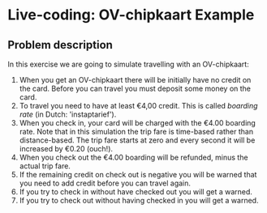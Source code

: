 # Live-coding: OV-chipkaart Example

## Problem description

In this exercise we are going to simulate travelling with an OV-chipkaart:

1. When you get an OV-chipkaart there will be initially have no credit on the card. Before you can travel you must deposit some money on the card.
2. To travel you need to have at least €4,00 credit. This is called _boarding rate_ (in Dutch: 'instaptarief').
3. When you check in, your card will be charged with the €4.00 boarding rate. Note that in this simulation the trip fare is time-based rather than distance-based. The trip fare starts at zero and every second it will be increased by €0.20 (ouch!).
4. When you check out the €4.00 boarding will be refunded, minus the actual trip fare.
5. If the remaining credit on check out is negative you will be warned that you need to add credit before you can travel again.
6. If you try to check in without have checked out you will get a warned.
7. If you try to check out without having checked in you will get a warned.
